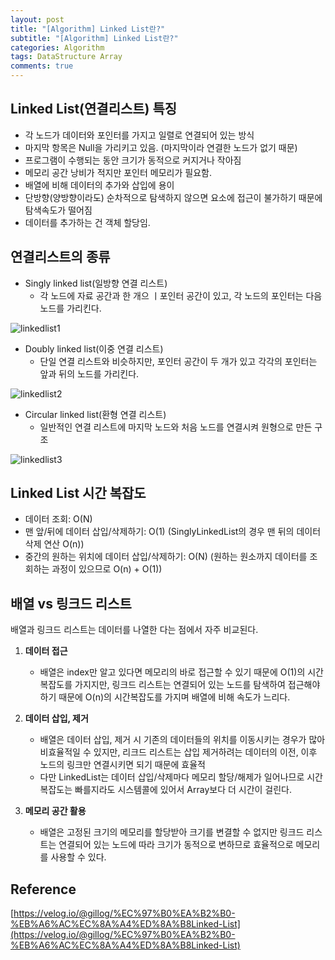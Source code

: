 ```yaml
---
layout: post
title: "[Algorithm] Linked List란?"
subtitle: "[Algorithm] Linked List란?"
categories: Algorithm
tags: DataStructure Array
comments: true
---
```


## Linked List(연결리스트) 특징

- 각 노드가 데이터와 포인터를 가지고 일렬로 연결되어 있는 방식
- 마지막 항목은 Null을 가리키고 있음. (마지막이라 연결한 노드가 없기 때문)
- 프로그램이 수행되는 동안 크기가 동적으로 커지거나 작아짐
- 메모리 공간 낭비가 적지만 포인터 메모리가 필요함.
- 배열에 비해 데이터의 추가와 삽입에 용이
- 단방향(양방향이라도) 순차적으로 탐색하지 않으면 요소에 접근이 불가하기 때문에 탐색속도가 떨어짐
- 데이터를 추가하는 건 객체 할당임.


## 연결리스트의 종류

- Singly linked list(일방향 연결 리스트)
  - 각 노드에 자료 공간과 한 개으 ㅣ포인터 공간이 있고, 각 노드의 포인터는 다음 노드를 가리킨다.

![linkedlist1](https://bernard-choi.github.io/assets/img/post_img/linkedlist1.jpg)


- Doubly linked list(이중 연결 리스트)
  - 단일 연결 리스트와 비슷하지만, 포인터 공간이 두 개가 있고 각각의 포인터는 앞과 뒤의 노드를 가리킨다.

![linkedlist2](https://bernard-choi.github.io/assets/img/post_img/linkedlist2.jpg)

- Circular linked list(환형 연결 리스트)
  - 일반적인 연결 리스트에 마지막 노드와 처음 노드를 연결시켜 원형으로 만든 구조

![linkedlist3](https://bernard-choi.github.io/assets/img/post_img/linkedlist3.jpg)

## Linked List 시간 복잡도

- 데이터 조회: O(N)
- 맨 앞/뒤에 데이터 삽입/삭제하기: O(1) (SinglyLinkedList의 경우 맨 뒤의 데이터 삭제 연산 O(n))
- 중간의 원하는 위치에 데이터 삽입/삭제하기: O(N) (원하는 원소까지 데이터를 조회하는 과정이 있으므로 O(n) + O(1))


## 배열 vs 링크드 리스트

배열과 링크드 리스트는 데이터를 나열한 다는 점에서 자주 비교된다.

1. **데이터 접근**
   - 배열은 index만 알고 있다면 메모리의 바로 접근할 수 있기 때문에 O(1)의 시간 복잡도를 가지지만, 링크드 리스트는 연결되어 있는 노드를 탐색하여 접근해야 하기 때문에 O(n)의 시간복잡도를 가지며 배열에 비해 속도가 느리다.

2. **데이터 삽입, 제거**
    - 배열은 데이터 삽입, 제거 시 기존의 데이터들의 위치를 이동시키는 경우가 많아 비효율적일 수 있지만, 리크드 리스트는 삽입 제거하려는 데이터의 이전, 이후 노드의 링크만 연결시키면 되기 때문에 효율적
    - 다만 LinkedList는 데이터 삽입/삭제마다 메모리 할당/해제가 일어나므로 시간복잡도는 빠를지라도 시스템콜에 있어서 Array보다 더 시간이 걸린다.

3. **메모리 공간 활용**
    - 배열은 고정된 크기의 메모리를 할당받아 크기를 변결할 수 없지만 링크드 리스트는 연결되어 있는 노드에 따라 크기가 동적으로 변하므로 효율적으로 메모리를 사용할 수 있다.

## Reference

[https://velog.io/@gillog/%EC%97%B0%EA%B2%B0-%EB%A6%AC%EC%8A%A4%ED%8A%B8Linked-List](https://velog.io/@gillog/%EC%97%B0%EA%B2%B0-%EB%A6%AC%EC%8A%A4%ED%8A%B8Linked-List)
